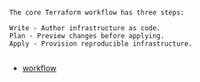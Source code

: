
```

The core Terraform workflow has three steps:

Write - Author infrastructure as code.
Plan - Preview changes before applying.
Apply - Provision reproducible infrastructure.


```


  - [workflow](https://github.com/btkrausen/hashicorp/blob/master/terraform/Hands-On%20Labs/Section%2007%20-%20Use%20the%20Core%20Terraform%20Workflow/01%20-%20Terraform_Workflow.md)
  
